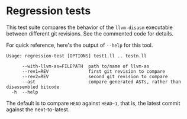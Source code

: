 # Regression tests

This test suite compares the behavior of the `llvm-disasm` executable between
different git revisions. See the commented code for details.

For quick reference, here's the output of `--help` for this tool.
```
Usage: regression-test [OPTIONS] test1.ll .. testn.ll

      --with-llvm-as=FILEPATH  path to/name of llvm-as
      --rev1=REV               first git revision to compare
      --rev2=REV               second git revision to compare
      --ast                    compare generated ASTs, rather than disassembled bitcode
  -h  --help
```
The default is to compare `HEAD` against `HEAD~1`, that is, the latest commit
against the next-to-latest.
